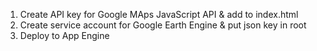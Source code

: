1. Create API key for Google MAps JavaScript API & add to index.html
2. Create service account for Google Earth Engine & put json key in root
3. Deploy to App Engine
